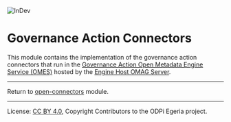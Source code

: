 <!-- SPDX-License-Identifier: CC-BY-4.0 -->
<!-- Copyright Contributors to the ODPi Egeria project 2020. -->

![InDev](../../../../open-metadata-publication/website/images/egeria-content-status-in-development.png#pagewidth)

# Governance Action Connectors

This module contains the implementation of the
governance action connectors that run in the
[Governance Action Open Metadata Engine Service (OMES)](../../../engine-services/governance-action)
hosted by the
[Engine Host OMAG Server](../../../admin-services/docs/concepts/engine-host.md).



----
Return to [open-connectors](..) module.

----
License: [CC BY 4.0](https://creativecommons.org/licenses/by/4.0/),
Copyright Contributors to the ODPi Egeria project.